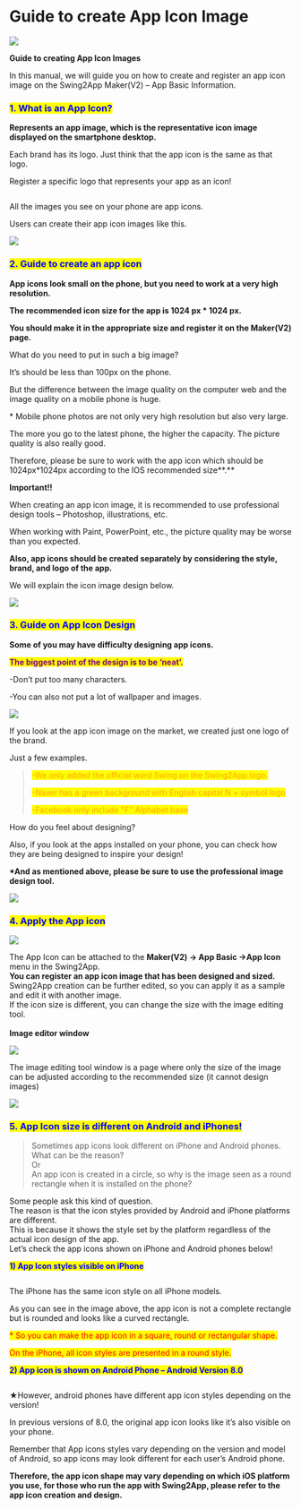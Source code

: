 # Guide to create App Icon Image

![](https://support.swing2app.com/wp-content/uploads/2018/09/App\_icon.png)

**Guide to creating App Icon Images**

In this manual, we will guide you on how to create and register an app icon image on the Swing2App Maker(V2) – App Basic Information.



### <mark style="color:blue;">**1. What is an App Icon?**</mark>

**Represents an app image, which is the representative icon image displayed on the smartphone desktop.**

Each brand has its logo. Just think that the app icon is the same as that logo.

Register a specific logo that represents your app as an icon!

<div align="left">

<img src="../../../.gitbook/assets/영문아이콘_안드로이드버전1.png" alt="">

</div>

All the images you see on your phone are app icons.

Users can create their app icon images like this.

![](<../../../.gitbook/assets/구분선 (1) (1) (1).PNG>)

### <mark style="color:blue;">**2. Guide to create an app icon**</mark>

**App icons look small on the phone, but you need to work at a very high resolution.**

**The recommended icon size for the app is  1024 px \* 1024 px.**

**You should make it in the appropriate size and register it on the Maker(V2) page.**

What do you need to put in such a big image?&#x20;

It’s should be less than 100px on the phone.&#x20;

But the difference between the image quality on the computer web and the image quality on a mobile phone is huge.

\* Mobile phone photos are not only very high resolution but also very large.

The more you go to the latest phone, the higher the capacity. The picture quality is also really good.

Therefore, please be sure to work with the app icon which should be 1024px\*1024px according to the IOS recommended size**.**

**Important!!**

When creating an app icon image, it is recommended to use professional design tools – Photoshop, illustrations, etc.

When working with Paint, PowerPoint, etc., the picture quality may be worse than you expected.

**Also, app icons should be created separately by considering the style, brand, and logo of the app.**

We will explain the icon image design below.

![](<../../../.gitbook/assets/구분선 (1) (1) (1).PNG>)

### <mark style="color:blue;">**3. Guide on App Icon Design**</mark>

**Some of you may have difficulty designing app icons.**

<mark style="color:purple;">**The biggest point of the design is to be ‘neat’.**</mark>

\-Don’t put too many characters.

\-You can also not put a lot of wallpaper and images.

![](../../../.gitbook/assets/영문아이콘2\_안드로이드버전.png)

If you look at the app icon image on the market, we created just one logo of the brand.

Just a few examples.

> <mark style="color:orange;">-We only added the official word Swing on the Swing2App logo.</mark> &#x20;
>
> <mark style="color:orange;">-Naver has a green background with English capital N + symbol logo</mark>
>
> <mark style="color:orange;">-Facebook only include "F" Alphabet base</mark>

How do you feel about designing?

Also, if you look at the apps installed on your phone, you can check how they are being designed to inspire your design!

**\*And as mentioned above, please be sure to use the professional image design tool.**

![](<../../../.gitbook/assets/구분선 (1) (1) (1).PNG>)

### <mark style="color:blue;">**4. Apply the App icon**</mark>

![](https://support.swing2app.com/wp-content/uploads/2018/09/makeapp1.png)

The App Icon can be attached to the **Maker(V2) → App Basic →App Icon** menu in the Swing2App.\
**You can register an app icon image that has been designed and sized.** \
Swing2App creation can be further edited, so you can apply it as a sample and edit it with another image.\
&#x20;If the icon size is different, you can change the size with the image editing tool.\
\
**Image editor window**

![](https://support.swing2app.com/wp-content/uploads/2018/09/makeapp2.png)

The image editing tool window is a page where only the size of the image can be adjusted according to the recommended size (it cannot design images)

![](<../../../.gitbook/assets/구분선 (1) (1) (1).PNG>)

### <mark style="color:blue;">**5. App Icon size is different on Android and iPhones!**</mark>

> Sometimes app icons look different on iPhone and Android phones. What can be the reason?\
> Or \
> An app icon is created in a circle, so why is the image seen as a round rectangle when it is installed on the phone?

Some people ask this kind of question.\
The reason is that the icon styles provided by Android and iPhone platforms are different.\
This is because it shows the style set by the platform regardless of the actual icon design of the app.\
Let’s check the app icons shown on iPhone and Android phones below!



<mark style="color:blue;">**1) App Icon styles visible on iPhone**</mark>

<div align="left">

<img src="../../../.gitbook/assets/iphone_icon1.png" alt="">

</div>

The iPhone has the same icon style on all iPhone models.

As you can see in the image above, the app icon is not a complete rectangle but is rounded and looks like a curved rectangle.

<mark style="color:red;">\* So you can make the app icon in a square, round or rectangular shape.</mark>

&#x20;<mark style="color:red;">On the iPhone, all icon styles are presented in a round style.</mark>



<mark style="color:blue;">**2) App icon is shown on Android Phone – Android Version 8.0**</mark>

<div align="left">

<img src="../../../.gitbook/assets/영문아이콘_안드로이드버전 (1).png" alt="">

</div>

★However, android phones have different app icon styles depending on the version!

In previous versions of 8.0, the original app icon looks like it’s also visible on your phone.

Remember that App icons styles vary depending on the version and model of Android, so app icons may look different for each user’s Android phone.

**Therefore, the app icon shape may vary depending on which iOS platform you use, for those who run the app with Swing2App, please refer to the app icon creation and design.**

